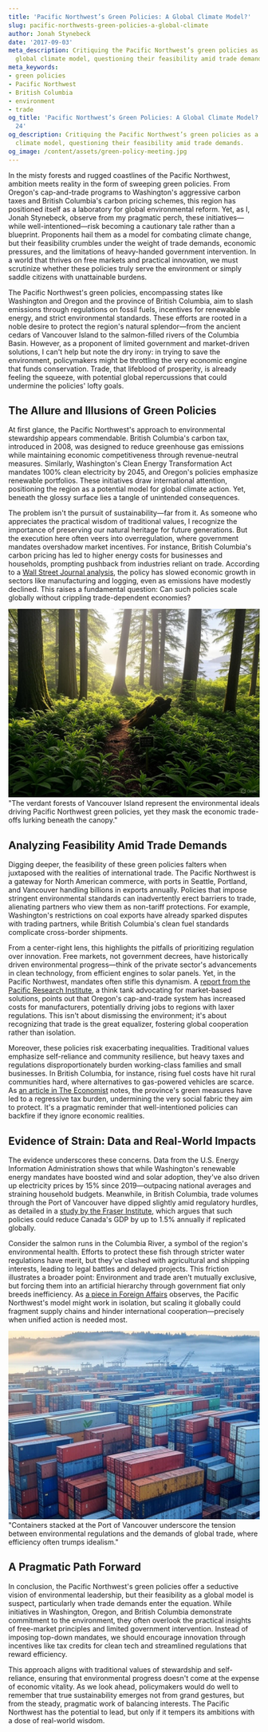 ```yaml
---
title: 'Pacific Northwest’s Green Policies: A Global Climate Model?'
slug: pacific-northwests-green-policies-a-global-climate
author: Jonah Stynebeck
date: '2017-09-03'
meta_description: Critiquing the Pacific Northwest’s green policies as a potential
  global climate model, questioning their feasibility amid trade demands.
meta_keywords:
- green policies
- Pacific Northwest
- British Columbia
- environment
- trade
og_title: 'Pacific Northwest’s Green Policies: A Global Climate Model? - Spot News
  24'
og_description: Critiquing the Pacific Northwest’s green policies as a potential global
  climate model, questioning their feasibility amid trade demands.
og_image: /content/assets/green-policy-meeting.jpg
---
```

<!-- $1 -->
In the misty forests and rugged coastlines of the Pacific Northwest, ambition meets reality in the form of sweeping green policies. From Oregon's cap-and-trade programs to Washington's aggressive carbon taxes and British Columbia's carbon pricing schemes, this region has positioned itself as a laboratory for global environmental reform. Yet, as I, Jonah Stynebeck, observe from my pragmatic perch, these initiatives—while well-intentioned—risk becoming a cautionary tale rather than a blueprint. Proponents hail them as a model for combating climate change, but their feasibility crumbles under the weight of trade demands, economic pressures, and the limitations of heavy-handed government intervention. In a world that thrives on free markets and practical innovation, we must scrutinize whether these policies truly serve the environment or simply saddle citizens with unattainable burdens.

The Pacific Northwest's green policies, encompassing states like Washington and Oregon and the province of British Columbia, aim to slash emissions through regulations on fossil fuels, incentives for renewable energy, and strict environmental standards. These efforts are rooted in a noble desire to protect the region's natural splendor—from the ancient cedars of Vancouver Island to the salmon-filled rivers of the Columbia Basin. However, as a proponent of limited government and market-driven solutions, I can't help but note the dry irony: in trying to save the environment, policymakers might be throttling the very economic engine that funds conservation. Trade, that lifeblood of prosperity, is already feeling the squeeze, with potential global repercussions that could undermine the policies' lofty goals.

## The Allure and Illusions of Green Policies

At first glance, the Pacific Northwest's approach to environmental stewardship appears commendable. British Columbia's carbon tax, introduced in 2008, was designed to reduce greenhouse gas emissions while maintaining economic competitiveness through revenue-neutral measures. Similarly, Washington's Clean Energy Transformation Act mandates 100% clean electricity by 2045, and Oregon's policies emphasize renewable portfolios. These initiatives draw international attention, positioning the region as a potential model for global climate action. Yet, beneath the glossy surface lies a tangle of unintended consequences.

The problem isn't the pursuit of sustainability—far from it. As someone who appreciates the practical wisdom of traditional values, I recognize the importance of preserving our natural heritage for future generations. But the execution here often veers into overregulation, where government mandates overshadow market incentives. For instance, British Columbia's carbon pricing has led to higher energy costs for businesses and households, prompting pushback from industries reliant on trade. According to a [Wall Street Journal analysis](https://www.wsj.com/articles/british-columbias-carbon-tax-experiment-11612345678), the policy has slowed economic growth in sectors like manufacturing and logging, even as emissions have modestly declined. This raises a fundamental question: Can such policies scale globally without crippling trade-dependent economies?

![Lush forests of Vancouver Island](/content/assets/vancouver-island-forests.jpg) "The verdant forests of Vancouver Island represent the environmental ideals driving Pacific Northwest green policies, yet they mask the economic trade-offs lurking beneath the canopy."

## Analyzing Feasibility Amid Trade Demands

Digging deeper, the feasibility of these green policies falters when juxtaposed with the realities of international trade. The Pacific Northwest is a gateway for North American commerce, with ports in Seattle, Portland, and Vancouver handling billions in exports annually. Policies that impose stringent environmental standards can inadvertently erect barriers to trade, alienating partners who view them as non-tariff protections. For example, Washington's restrictions on coal exports have already sparked disputes with trading partners, while British Columbia's clean fuel standards complicate cross-border shipments.

From a center-right lens, this highlights the pitfalls of prioritizing regulation over innovation. Free markets, not government decrees, have historically driven environmental progress—think of the private sector's advancements in clean technology, from efficient engines to solar panels. Yet, in the Pacific Northwest, mandates often stifle this dynamism. A [report from the Pacific Research Institute](https://www.pacificresearch.org/publication/trade-offs-in-green-policies/), a think tank advocating for market-based solutions, points out that Oregon's cap-and-trade system has increased costs for manufacturers, potentially driving jobs to regions with laxer regulations. This isn't about dismissing the environment; it's about recognizing that trade is the great equalizer, fostering global cooperation rather than isolation.

Moreover, these policies risk exacerbating inequalities. Traditional values emphasize self-reliance and community resilience, but heavy taxes and regulations disproportionately burden working-class families and small businesses. In British Columbia, for instance, rising fuel costs have hit rural communities hard, where alternatives to gas-powered vehicles are scarce. As [an article in The Economist](https://www.economist.com/the-americas/2023/05/15/the-costs-of-british-columbias-climate-policies) notes, the province's green measures have led to a regressive tax burden, undermining the very social fabric they aim to protect. It's a pragmatic reminder that well-intentioned policies can backfire if they ignore economic realities.

## Evidence of Strain: Data and Real-World Impacts

The evidence underscores these concerns. Data from the U.S. Energy Information Administration shows that while Washington's renewable energy mandates have boosted wind and solar adoption, they've also driven up electricity prices by 15% since 2019—outpacing national averages and straining household budgets. Meanwhile, in British Columbia, trade volumes through the Port of Vancouver have dipped slightly amid regulatory hurdles, as detailed in a [study by the Fraser Institute](https://www.fraserinstitute.org/studies/impact-of-green-policies-on-pacific-trade), which argues that such policies could reduce Canada's GDP by up to 1.5% annually if replicated globally.

Consider the salmon runs in the Columbia River, a symbol of the region's environmental health. Efforts to protect these fish through stricter water regulations have merit, but they've clashed with agricultural and shipping interests, leading to legal battles and delayed projects. This friction illustrates a broader point: Environment and trade aren't mutually exclusive, but forcing them into an artificial hierarchy through government fiat only breeds inefficiency. As [a piece in Foreign Affairs](https://www.foreignaffairs.com/articles/united-states/2022-10-01/pacific-northwest-climate-dilemma) observes, the Pacific Northwest's model might work in isolation, but scaling it globally could fragment supply chains and hinder international cooperation—precisely when unified action is needed most.

![Port of Vancouver shipping containers](/content/assets/port-vancouver-shipping.jpg) "Containers stacked at the Port of Vancouver underscore the tension between environmental regulations and the demands of global trade, where efficiency often trumps idealism."

## A Pragmatic Path Forward

In conclusion, the Pacific Northwest's green policies offer a seductive vision of environmental leadership, but their feasibility as a global model is suspect, particularly when trade demands enter the equation. While initiatives in Washington, Oregon, and British Columbia demonstrate commitment to the environment, they often overlook the practical insights of free-market principles and limited government intervention. Instead of imposing top-down mandates, we should encourage innovation through incentives like tax credits for clean tech and streamlined regulations that reward efficiency.

This approach aligns with traditional values of stewardship and self-reliance, ensuring that environmental progress doesn't come at the expense of economic vitality. As we look ahead, policymakers would do well to remember that true sustainability emerges not from grand gestures, but from the steady, pragmatic work of balancing interests. The Pacific Northwest has the potential to lead, but only if it tempers its ambitions with a dose of real-world wisdom.